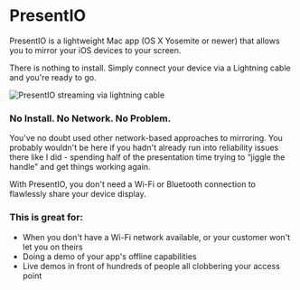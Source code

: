 # PresentIO
PresentIO is a lightweight Mac app (OS X Yosemite or newer) that allows you to mirror your iOS devices to your screen. 

There is nothing to install. Simply connect your device via a Lightning cable and you're ready to go.

![PresentIO streaming via lightning cable](https://dl.dropboxusercontent.com/u/13504355/PresentIO/PresentIO_small.jpg)

### No Install. No Network. No Problem.
You've no doubt used other network-based approaches to mirroring. 
You probably wouldn't be here if you hadn't already run into reliability issues there like I did - spending half of the presentation time trying to “jiggle the handle” and get things working again. 

With PresentIO, you don't need a Wi-Fi or Bluetooth connection to flawlessly share your device display.


### This is great for:
  - When you don't have a Wi-Fi network available, or your customer won't let you on theirs
  - Doing a demo of your app's offline capabilities
  - Live demos in front of hundreds of people all clobbering your access point
